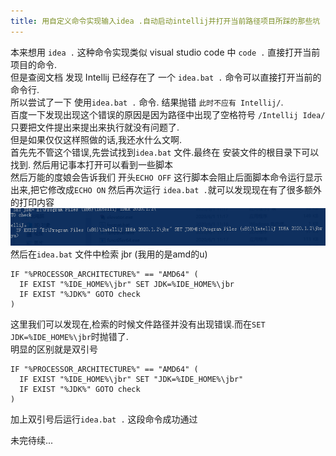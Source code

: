 ```yaml
---
title: 用自定义命令实现输入idea .自动启动intellij并打开当前路径项目所踩的那些坑 (1) 
---
```


本来想用 `idea .` 这种命令实现类似 visual studio code 中 `code .`  直接打开当前项目的命令.  
但是查阅文档 发现 Intellij 已经存在了 一个 `idea.bat .` 命令可以直接打开当前的命令行.  
所以尝试了一下 使用`idea.bat .` 命令. 结果抛错 `此时不应有 Intellij/`.  
百度一下发现出现这个错误的原因是因为路径中出现了空格符号 `/Intellij Idea/` 只要把文件提出来提出来执行就没有问题了.  
但是如果仅仅这样照做的话,我还水什么文啊.  
首先先不管这个错误,先尝试找到`idea.bat` 文件.最终在 安装文件的根目录下可以找到.  然后用记事本打开可以看到一些脚本  
然后万能的度娘会告诉我们 开头`ECHO OFF` 这行脚本会阻止后面脚本命令运行显示出来,把它修改成`ECHO ON` 然后再次运行
`idea.bat .`就可以发现现在有了很多额外的打印内容
![Image text](https://github.com/ahayaSKBINCN/ahayaSKBINCN.github.io/blob/hexo/source/images/blankspaceeer.png)
然后在`idea.bat` 文件中检索 jbr (我用的是amd的u)
```
IF "%PROCESSOR_ARCHITECTURE%" == "AMD64" (
  IF EXIST "%IDE_HOME%\jbr" SET JDK=%IDE_HOME%\jbr
  IF EXIST "%JDK%" GOTO check
)
```
这里我们可以发现在,检索的时候文件路径并没有出现错误.而在`SET JDK=%IDE_HOME%\jbr`时抛错了.  
明显的区别就是双引号 
```
IF "%PROCESSOR_ARCHITECTURE%" == "AMD64" (
  IF EXIST "%IDE_HOME%\jbr" SET "JDK=%IDE_HOME%\jbr"
  IF EXIST "%JDK%" GOTO check
)
```
加上双引号后运行`idea.bat .` 这段命令成功通过  


未完待续...



